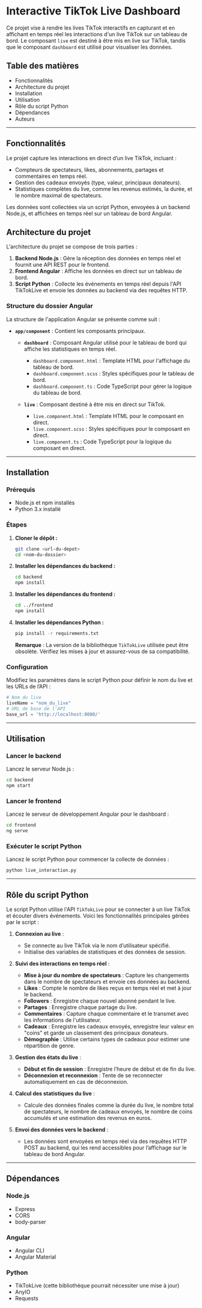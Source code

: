 # Interactive TikTok Live Dashboard

Ce projet vise à rendre les lives TikTok interactifs en capturant et en affichant en temps réel les interactions d'un live TikTok sur un tableau de bord. Le composant `live` est destiné à être mis en live sur TikTok, tandis que le composant `dashboard` est utilisé pour visualiser les données.

## Table des matières
- Fonctionnalités
- Architecture du projet
- Installation
- Utilisation
- Rôle du script Python
- Dépendances
- Auteurs

---

## Fonctionnalités

Le projet capture les interactions en direct d’un live TikTok, incluant :
- Compteurs de spectateurs, likes, abonnements, partages et commentaires en temps réel.
- Gestion des cadeaux envoyés (type, valeur, principaux donateurs).
- Statistiques complètes du live, comme les revenus estimés, la durée, et le nombre maximal de spectateurs.

Les données sont collectées via un script Python, envoyées à un backend Node.js, et affichées en temps réel sur un tableau de bord Angular.

## Architecture du projet

L'architecture du projet se compose de trois parties :
1. **Backend Node.js** : Gère la réception des données en temps réel et fournit une API REST pour le frontend.
2. **Frontend Angular** : Affiche les données en direct sur un tableau de bord.
3. **Script Python** : Collecte les événements en temps réel depuis l'API TikTokLive et envoie les données au backend via des requêtes HTTP.

### Structure du dossier Angular

La structure de l'application Angular se présente comme suit :

- **`app/component`** : Contient les composants principaux.
  - **`dashboard`** : Composant Angular utilisé pour le tableau de bord qui affiche les statistiques en temps réel.
    - `dashboard.component.html` : Template HTML pour l'affichage du tableau de bord.
    - `dashboard.component.scss` : Styles spécifiques pour le tableau de bord.
    - `dashboard.component.ts` : Code TypeScript pour gérer la logique du tableau de bord.
  
  - **`live`** : Composant destiné à être mis en direct sur TikTok.
    - `live.component.html` : Template HTML pour le composant en direct.
    - `live.component.scss` : Styles spécifiques pour le composant en direct.
    - `live.component.ts` : Code TypeScript pour la logique du composant en direct.

---

## Installation

### Prérequis

- Node.js et npm installés
- Python 3.x installé

### Étapes

1. **Cloner le dépôt :**
   ```bash
   git clone <url-du-depot>
   cd <nom-du-dossier>
   ```

2. **Installer les dépendances du backend :**
   ```bash
   cd backend
   npm install
   ```

3. **Installer les dépendances du frontend :**
   ```bash
   cd ../frontend
   npm install
   ```

4. **Installer les dépendances Python :**
   ```bash
   pip install -r requirements.txt
   ```
   **Remarque** : La version de la bibliothèque `TikTokLive` utilisée peut être obsolète. Vérifiez les mises à jour et assurez-vous de sa compatibilité.

### Configuration

Modifiez les paramètres dans le script Python pour définir le nom du live et les URLs de l’API :
```python
# Nom du live
liveName = "nom_du_live"
# URL de base de l'API
base_url = 'http://localhost:8080/'
```

---

## Utilisation

### Lancer le backend

Lancez le serveur Node.js :
```bash
cd backend
npm start
```

### Lancer le frontend

Lancez le serveur de développement Angular pour le dashboard :
```bash
cd frontend
ng serve
```

### Exécuter le script Python

Lancez le script Python pour commencer la collecte de données :
```bash
python live_interaction.py
```

---

## Rôle du script Python

Le script Python utilise l'API `TikTokLive` pour se connecter à un live TikTok et écouter divers événements. Voici les fonctionnalités principales gérées par le script :

1. **Connexion au live** :
   - Se connecte au live TikTok via le nom d’utilisateur spécifié.
   - Initialise des variables de statistiques et des données de session.

2. **Suivi des interactions en temps réel** :
   - **Mise à jour du nombre de spectateurs** : Capture les changements dans le nombre de spectateurs et envoie ces données au backend.
   - **Likes** : Compte le nombre de likes reçus en temps réel et met à jour le backend.
   - **Followers** : Enregistre chaque nouvel abonné pendant le live.
   - **Partages** : Enregistre chaque partage du live.
   - **Commentaires** : Capture chaque commentaire et le transmet avec les informations de l'utilisateur.
   - **Cadeaux** : Enregistre les cadeaux envoyés, enregistre leur valeur en "coins" et garde un classement des principaux donateurs.
   - **Démographie** : Utilise certains types de cadeaux pour estimer une répartition de genre.

3. **Gestion des états du live** :
   - **Début et fin de session** : Enregistre l’heure de début et de fin du live.
   - **Déconnexion et reconnexion** : Tente de se reconnecter automatiquement en cas de déconnexion.

4. **Calcul des statistiques du live** :
   - Calcule des données finales comme la durée du live, le nombre total de spectateurs, le nombre de cadeaux envoyés, le nombre de coins accumulés et une estimation des revenus en euros.

5. **Envoi des données vers le backend** :
   - Les données sont envoyées en temps réel via des requêtes HTTP POST au backend, qui les rend accessibles pour l’affichage sur le tableau de bord Angular.

---

## Dépendances

### Node.js
- Express
- CORS
- body-parser

### Angular
- Angular CLI
- Angular Material

### Python
- TikTokLive (cette bibliothèque pourrait nécessiter une mise à jour)
- AnyIO
- Requests
